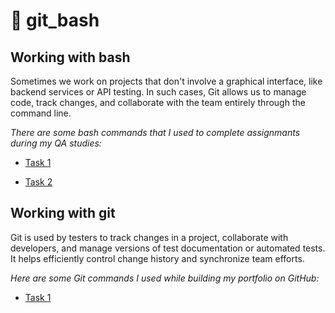 # 📄 git_bash
## **Working with bash** ## 

Sometimes we work on projects that don't involve a graphical interface, like backend services or API testing. In such cases, Git allows us to manage code, track changes, and collaborate with the team entirely through the command line.

_There are some bash commands that I used to complete assignmants during my QA studies:_

- [Task 1](https://drive.google.com/file/d/1FV0I2MYb_G_AOzSyUiHLHGpggU-M0H8J/view?usp=sharing)

- [Task 2](https://drive.google.com/file/d/1CGZiLFL6dUoT8ShoWmP5J_6XFB-Rtp_a/view?usp=sharing)

## **Working with git** ##

Git is used by testers to track changes in a project, collaborate with developers, and manage versions of test documentation or automated tests.
It helps efficiently control change history and synchronize team efforts.

_Here are some Git commands I used while building my portfolio on GitHub:_

- [Task 1](https://drive.google.com/file/d/1ZTF4_-WK9NCNRITUrH8t8JxPiCP3_Pue/view?usp=sharing)
